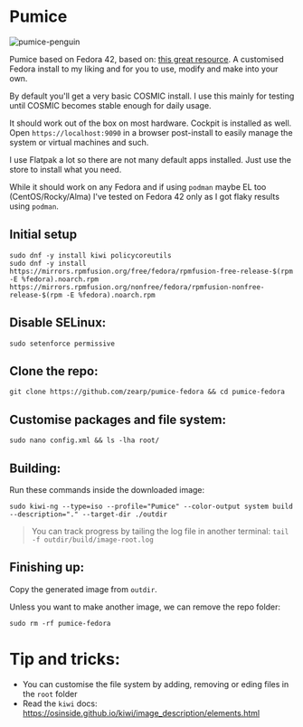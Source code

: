 # Pumice
![pumice-penguin](https://github.com/user-attachments/assets/711c80a3-d09b-48d8-ae1e-c868921a3238)

Pumice based on Fedora 42, based on: [this great resource](https://pagure.io/fedora-kiwi-descriptions). A customised Fedora install to my liking and for you to use, modify and make into your own.

By default you'll get a very basic COSMIC install. I use this mainly for testing until COSMIC becomes stable enough for daily usage.

It should work out of the box on most hardware. Cockpit is installed as well. Open ```https://localhost:9090``` in a browser post-install to easily manage the system or virtual machines and such.

I use Flatpak a lot so there are not many default apps installed. Just use the store to install what you need.

While it should work on any Fedora and if using ```podman``` maybe EL too (CentOS/Rocky/Alma) I've tested on Fedora 42 only as I got flaky results using ```podman```.

## Initial setup
```
sudo dnf -y install kiwi policycoreutils
sudo dnf -y install https://mirrors.rpmfusion.org/free/fedora/rpmfusion-free-release-$(rpm -E %fedora).noarch.rpm https://mirrors.rpmfusion.org/nonfree/fedora/rpmfusion-nonfree-release-$(rpm -E %fedora).noarch.rpm
```

## Disable SELinux:
```
sudo setenforce permissive
```

## Clone the repo:
```
git clone https://github.com/zearp/pumice-fedora && cd pumice-fedora
```

## Customise packages and file system:
```
sudo nano config.xml && ls -lha root/
```

## Building:
Run these commands inside the downloaded image:
```
sudo kiwi-ng --type=iso --profile="Pumice" --color-output system build --description="." --target-dir ./outdir
```

> You can track progress by tailing the log file in another terminal: ```tail -f outdir/build/image-root.log```

## Finishing up:
Copy the generated image from ```outdir```.

Unless you want to make another image, we can remove the repo folder:
```
sudo rm -rf pumice-fedora
```

# Tip and tricks:
- You can customise the file system by adding, removing or eding files in the ```root``` folder
- Read the ```kiwi``` docs: https://osinside.github.io/kiwi/image_description/elements.html
